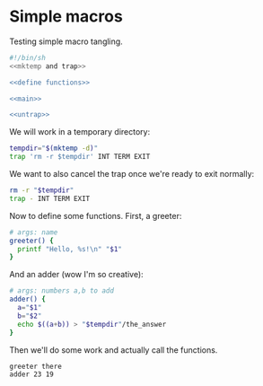 <!-- :Tangle(sh) DIRNAME/FILENAME.sh -->
# Simple macros
Testing simple macro tangling.

<!-- :Tangle(sh) <^>  -->
```sh
#!/bin/sh
<<mktemp and trap>>

<<define functions>>

<<main>>

<<untrap>>
```

We will work in a temporary directory:

<!-- :Tangle(sh) <mktemp and trap> -->
```sh
tempdir="$(mktemp -d)"
trap 'rm -r $tempdir' INT TERM EXIT
```

We want to also cancel the trap once we're ready to exit normally:

<!-- :Tangle(sh) <untrap> -->
```sh
rm -r "$tempdir"
trap - INT TERM EXIT
```

Now to define some functions.
First, a greeter:

<!-- :Tangle(sh) <define functions> -->
```sh
# args: name
greeter() {
  printf "Hello, %s!\n" "$1"
}
```

And an adder (wow I'm so creative):

<!-- :Tangle(sh) <define functions>+ -->
```sh
# args: numbers a,b to add
adder() {
  a="$1"
  b="$2"
  echo $((a+b)) > "$tempdir"/the_answer
}
```

Then we'll do some work and actually call the functions.

<!-- :Tangle(sh) <main> -->
```sh
greeter there
adder 23 19
```
